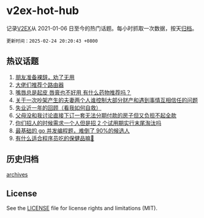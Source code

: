 # v2ex-hot-hub

 记录[V2EX](https://www.v2ex.com/)从 2021-01-06 日至今的热门话题。每小时抓取一次数据，按天[归档](archives)。

`更新时间：2025-02-24 20:20:43 +0800`

## 热议话题

1. [朋友准备裸辞，劝了无用](https://www.v2ex.com/t/1113702)
1. [大佬们推荐个路由器](https://www.v2ex.com/t/1113697)
1. [嘴唇总是起皮 唇膏也不好用 有什么药物推荐吗？](https://www.v2ex.com/t/1113694)
1. [关于一次吵架产生的夫妻两个人谁控制大部分财产和遇到事情互相信任的问题](https://www.v2ex.com/t/1113724)
1. [失业近一年的回顾（看我如何自救）](https://www.v2ex.com/t/1113737)
1. [父母没和我讨论直接下订一套无法分期付款的房子但又负担不起全款](https://www.v2ex.com/t/1113730)
1. [你们招人的时候需求一个人但是招 2 个试用期实行末尾淘汰吗](https://www.v2ex.com/t/1113693)
1. [最基础的 go 并发编程题，难倒了 90%的候选人](https://www.v2ex.com/t/1113786)
1. [有什么适合程序员吃的保健品嘛🤣](https://www.v2ex.com/t/1113732)

## 历史归档

[archives](archives)

## License

See the [LICENSE](LICENSE) file for license rights and limitations (MIT).
